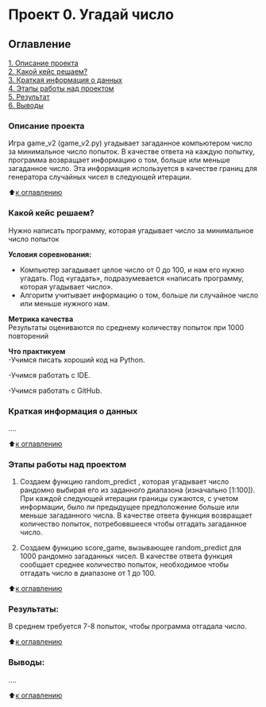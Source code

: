 # Проект 0. Угадай число

## Оглавление  
[1. Описание проекта](.https://github.com/dariakol57/sf_data_science/tree/main/Project_0/README.md#Описание-проекта)  
[2. Какой кейс решаем?](.https://github.com/dariakol57/sf_data_science/tree/main/Project_0/README.md#Какой-кейс-решаем)  
[3. Краткая информация о данных](.https://github.com/dariakol57/sf_data_science/tree/main/Project_0/README.md#Краткая-информация-о-данных)  
[4. Этапы работы над проектом](.https://github.com/dariakol57/sf_data_science/tree/main/Project_0/README.md#Этапы-работы-над-проектом)  
[5. Результат](.https://github.com/dariakol57/sf_data_science/tree/main/Project_0/README.md#Результат)    
[6. Выводы](.https://github.com/dariakol57/sf_data_science/tree/main/Project_0/README.md#Выводы) 

### Описание проекта    
Игра game_v2 (game_v2.py) угадывает загаданное компьютером число за минимальное число попыток.
В качестве ответа на каждую попытку, программа возвращает информацию о том, больше или меньше загаданное число.
Эта информация используется в качестве границ для генератора случайных чисел в следующей итерации.


:arrow_up:[к оглавлению](.https://github.com/dariakol57/sf_data_science/tree/main/Project_0/README.md#Оглавление)


### Какой кейс решаем?    
Нужно написать программу, которая угадывает число за минимальное число попыток

**Условия соревнования:**  
- Компьютер загадывает целое число от 0 до 100, и нам его нужно угадать. Под «угадать», подразумевается «написать программу, которая угадывает число».
- Алгоритм учитывает информацию о том, больше ли случайное число или меньше нужного нам.

**Метрика качества**     
Результаты оцениваются по среднему количеству попыток при 1000 повторений

**Что практикуем**     
-Учимся писать хороший код на Python.

-Учимся работать с IDE.

-Учимся работать с GitHub.


### Краткая информация о данных
....
  
:arrow_up:[к оглавлению](.https://github.com/dariakol57/sf_data_science/tree/main/Project_0/README.md#Оглавление)


### Этапы работы над проектом  
1. Создаем функцию random_predict , которая угадывает число рандомно выбирая его из заданного диапазона (изначально [1:100]).
При каждой следующей итерации границы сужаются, с учетом информации, было ли предыдущее предположение больше или меньше загаданного числа.
В качестве ответа функция возвращает количество попыток, потребоввшееся чтобы отгадать загаданное число.

2. Создаем функцию score_game, вызывающее random_predict для 1000 рандомно загаданных чисел.
В качестве ответа функция сообщает среднее количество попыток, необходимое чтобы отгадать число в диапазоне от 1 до 100.

:arrow_up:[к оглавлению](.https://github.com/dariakol57/sf_data_science/tree/main/Project_0/README.md#Оглавление)


### Результаты:  
В среднем требуется 7-8 попыток, чтобы программа отгадала число.

:arrow_up:[к оглавлению](.https://github.com/dariakol57/sf_data_science/tree/main/Project_0/README.md#Оглавление)


### Выводы:  
....

:arrow_up:[к оглавлению](.https://github.com/dariakol57/sf_data_science/tree/main/Project_0/README.md#Оглавление)
